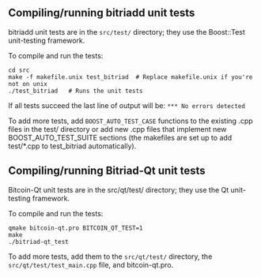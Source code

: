 Compiling/running bitriadd unit tests
------------------------------------

bitriadd unit tests are in the `src/test/` directory; they
use the Boost::Test unit-testing framework.

To compile and run the tests:

	cd src
	make -f makefile.unix test_bitriad  # Replace makefile.unix if you're not on unix
	./test_bitriad   # Runs the unit tests

If all tests succeed the last line of output will be:
`*** No errors detected`

To add more tests, add `BOOST_AUTO_TEST_CASE` functions to the existing
.cpp files in the test/ directory or add new .cpp files that
implement new BOOST_AUTO_TEST_SUITE sections (the makefiles are
set up to add test/*.cpp to test_bitriad automatically).


Compiling/running Bitriad-Qt unit tests
---------------------------------------

Bitcoin-Qt unit tests are in the src/qt/test/ directory; they
use the Qt unit-testing framework.

To compile and run the tests:

	qmake bitcoin-qt.pro BITCOIN_QT_TEST=1
	make
	./bitriad-qt_test

To add more tests, add them to the `src/qt/test/` directory,
the `src/qt/test/test_main.cpp` file, and bitcoin-qt.pro.
